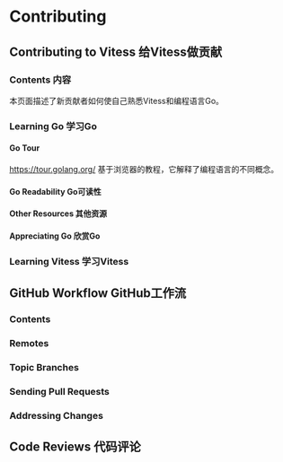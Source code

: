 # Contributing
## Contributing to Vitess 给Vitess做贡献
### Contents 内容
本页面描述了新贡献者如何使自己熟悉Vitess和编程语言Go。

### Learning Go 学习Go
#### Go Tour
https://tour.golang.org/
基于浏览器的教程，它解释了编程语言的不同概念。
#### Go Readability Go可读性

#### Other Resources 其他资源
#### Appreciating Go 欣赏Go
### Learning Vitess 学习Vitess

## GitHub Workflow GitHub工作流
### Contents
### Remotes
### Topic Branches
### Sending Pull Requests
### Addressing Changes
## Code Reviews 代码评论
